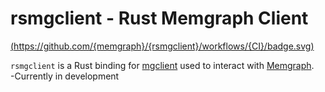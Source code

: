 # rsmgclient - Rust Memgraph Client

[(https://github.com/{memgraph}/{rsmgclient}/workflows/{CI}/badge.svg)](https://github.com/{memgraph}/{rsmgclient}/actions)

`rsmgclient` is a Rust binding for [mgclient](https://github.com/memgraph/mgclient) used to interact with [Memgraph](https://memgraph.com/).  
-Currently in development